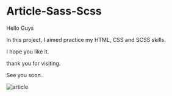 # Article-Sass-Scss

Hello Guys

In this project, I aimed practice my HTML, CSS and SCSS skills.

I hope you like it.

thank you for visiting.

See you soon..


![article](https://github.com/evliyademiray/Article-Sass-Scss/assets/139562305/2165ab18-5404-47f8-94b2-948e3d906171)

